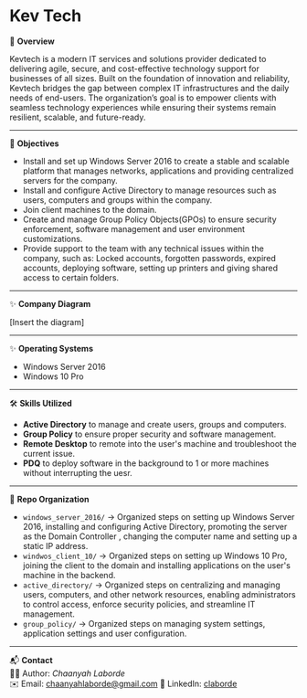 #  Kev Tech

📌 **Overview**  

Kevtech is a modern IT services and solutions provider dedicated to delivering agile, secure, and cost-effective technology support for businesses of all sizes. Built on the foundation of innovation and reliability, Kevtech bridges the gap between complex IT infrastructures and the daily needs of end-users. The organization’s goal is to empower clients with seamless technology experiences while ensuring their systems remain resilient, scalable, and future-ready.

---

🎯 **Objectives**  
- Install and set up Windows Server 2016 to create a stable and scalable platform that manages networks, applications and providing centralized servers for the company.
- Install and configure Active Directory to manage resources such as users, computers and groups within the company.
- Join client machines to the domain.
- Create and manage Group Policy Objects(GPOs) to ensure security enforcement, software management and user environment customizations.
- Provide support to the team with any technical issues within the company, such as: Locked accounts, forgotten passwords, expired accounts, deploying software, setting up printers and giving shared access to certain folders.

---

✨ **Company Diagram**  

[Insert the diagram]

---

✨ **Operating Systems**  
- Windows Server 2016
- Windows 10 Pro

---

🛠 **Skills Utilized**  
- **Active Directory** to manage and create users, groups and computers.
- **Group Policy** to ensure proper security and software management.
- **Remote Desktop** to remote into the user's machine and troubleshoot the current issue.
- **PDQ** to deploy software in the background to 1 or more machines without interrupting the uesr.

---

📂 **Repo Organization**  
- `windows_server_2016/` → Organized steps on setting up Windows Server 2016, installing and configuring Active Directory, promoting the server as the Domain Controller , changing the computer name and setting up a static IP address.
- `windwos_client_10/` → Organized steps on setting up Windows 10 Pro, joining the client to the domain and installing applications on the user's machine in the backend.
- `active_directory/` → Organized steps on centralizing and managing users, computers, and other network resources, enabling administrators to control access, enforce security policies, and streamline IT management.
- `group_policy/` → Organized steps on managing system settings, application settings and user configuration.

---


📬 **Contact**  
👩‍💻 Author: *Chaanyah Laborde*  
✉️ Email: [chaanyahlaborde@gmail.com](mailto:chaanyahlaborde@gmail.com)
🔗 LinkedIn: [claborde](https://www.linkedin.com/in/claborde/)
